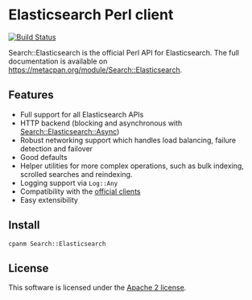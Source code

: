 # Elasticsearch Perl client

[![Build Status](https://travis-ci.org/elastic/elasticsearch-perl.svg?branch=master)](https://travis-ci.org/elastic/elasticsearch-perl)

Search::Elasticsearch is the official Perl API for Elasticsearch. 
The full documentation is available on https://metacpan.org/module/Search::Elasticsearch.

## Features
* Full support for all Elasticsearch APIs
* HTTP backend (blocking and asynchronous with [Search::Elasticsearch::Async](https://metacpan.org/module/Search::Elasticsearch::Async))
* Robust networking support which handles load balancing, failure detection and failover
* Good defaults
* Helper utilities for more complex operations, such as bulk indexing, scrolled searches and reindexing.
* Logging support via `Log::Any`
* Compatibility with the [official clients](https://www.elastic.co/guide/en/elasticsearch/client/index.html)
* Easy extensibility

## Install
```
cpanm Search::Elasticsearch
```

## License
This software is licensed under the [Apache 2 license](https://github.com/elastic/elasticsearch-perl/blob/master/LICENSE.txt).

